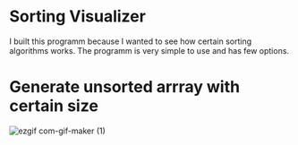 # Sorting Visualizer
I built this programm because I wanted to see how certain sorting algorithms works. The programm is very simple to use
and has few options.

# Generate unsorted arrray with certain size
![ezgif com-gif-maker (1)](https://user-images.githubusercontent.com/83311097/118398620-bd58f380-b659-11eb-99f0-c1a61034407b.gif)



